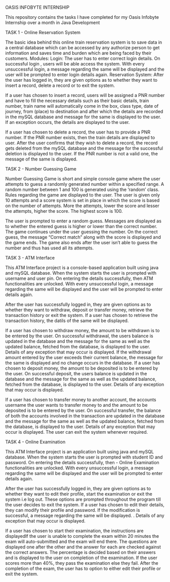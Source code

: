 OASIS INFOBYTE INTERNSHIP

This repository contains the tasks I have completed for my Oasis Infobyte Internship over a month in Java Development

TASK 1 -  Online Reservation System

The basic idea behind this online train reservation system is to save data in a central database which can be accessed by any authorize person to get information and saves time and burden which are being faced by their customers.
Modules:
Login: The user has to enter correct login details. On successful login , users will be able access the system. With every unsuccessful login, a message regarding the same will be displayed and the user will be prompted to enter login details again.
Reservation System: After the user has logged in, they are given options as to whether they want to insert a record, delete a record or to exit the system.

If a user has chosen to insert a record, users will be assigned a PNR number and have to fill the necessary details such as their basic details, train number, train name will automatically come in the box, class type, date of journey, from (place) to destination and after which the details are recorded in the mySQL database and message for the same is displayed to the user. If an exception occurs, the details are displayed to the user.

If a user has chosen to delete a record, the user has to provide a PNR number. If the PNR number exists, then the train details are displayed to user. After the user confirms that they wish to delete a record, the record gets deleted from the mySQL database and the message for the successful deletion is displayed to the user. If the PNR number is not a valid one, the message of the same is displayed.


TASK 2 -  Number Guessing Game

Number Guessing Game is short and simple console game where the user attempts to guess a randomly generated number within a specified range. A random number between 1 and 100 is generated using the ‘random’ class. 
Rules regarding the game are displayed to the user. The user is given only 10 attempts and a score system is set in place in which the score is based on the number of attempts. More the attempts, lower the score and lesser the attempts, higher the score. The highest score is 100.

The user is prompted to enter a random guess. Messages are displayed as to whether the entered guess is higher or lower than the correct number. The game continues under the user guessing the number. On the correct guess, the message “Correct match” along with the score is displayed and the game ends. The game also ends after the user isn’t able to guess the number and thus has used all its attempts. 

TASK 3 -  ATM Interface

This ATM Interface project is a console-based application built using java and mySQL database. When the system starts the user is prompted with username and user pin. On entering the details successfully, then ATM functionalities are unlocked. With every unsuccessful login, a message regarding the same will be displayed and the user will be prompted to enter details again.

After the user has successfully logged in, they are given options as to whether they want to withdraw, deposit or transfer money, retrieve the transaction history or exit the system.
If a user has chosen to retrieve the transaction history, the datils of the same will be displayed.

If a user has chosen to withdraw money, the amount to be withdrawn is to be entered by the user. On successful withdrawal, the users balance is updated in the database and the message for the same as well as the updated balance, fetched from the database, is displayed to the user. Details of any exception that may occur is displayed.  If the withdrawal amount entered by the user exceeds their current balance, the message for the same is displayed and no change occurs in the database. 
If a user has chosen to deposit money, the amount to be deposited is to be entered by the user. On successful deposit, the users balance is updated in the database and the message for the same as well as the updated balance, fetched from the database, is displayed to the user. Details of any exception that may occur is displayed.

If a user has chosen to transfer money to another account, the accounts username the user wants to transfer money to and the amount to be deposited is to be entered by the user. On successful transfer, the balance of both the accounts involved in the transaction are updated in the database and the message for the same as well as the updated balance, fetched from the database, is displayed to the user. Details of any exception that may occur is displayed.
The user can exit the system whenever required.


TASK 4 -  Online Examination

This ATM Interface project is an application built using java and mySQL database. When the system starts the user is prompted with student ID and password. On entering the details successfully, then -  Online Examination functionalities are unlocked. With every unsuccessful login, a message regarding the same will be displayed and the user will be prompted to enter details again.

After the user has successfully logged in, they are given options as to whether they want to edit their profile, start the examination or exit the system i.e log out. These options are prompted throughout the program till the user decides to exit the system.
If a user has chosen to edit their details, they can modify their profile and password. If the modification is successful, a message regarding the same will be displayed. . Details of any exception that may occur is displayed.

If a user has chosen to start their examination, the instructions are displayedIf the user is unable to complete the exam within 20 minutes the exam will auto-submitted and the exam will end there. The questions are displayed one after the other and the answer for each are checked against the correct answers. The percentage is decided based on their answers and is displayed to the user on completion of the examination. If the user scores more than 40%, they pass the examination else they fail. After the completion of the exam, the user has to option to either edit their profile or exit the system.













